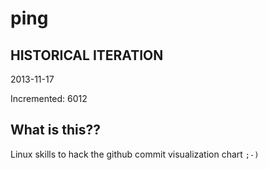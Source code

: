 # ping

## HISTORICAL ITERATION
2013-11-17

Incremented: 6012

## What is this?? 
Linux skills to hack the github commit visualization chart `;-)`
